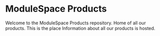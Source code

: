 # ModuleSpace Products

Welcome to the ModuleSpace Products repository. Home of all our products. This is the place Information about all our products is hosted.
